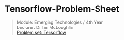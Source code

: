 # Tensorflow-Problem-Sheet
> Module: Emerging Technologies / 4th Year  
> Lecturer: Dr Ian McLoughlin  
[Problem set: Tensorflow](https://github.com/w326004741/Tensorflow-Problem-Sheet/wiki/Problem-Set---Tensorflow)
